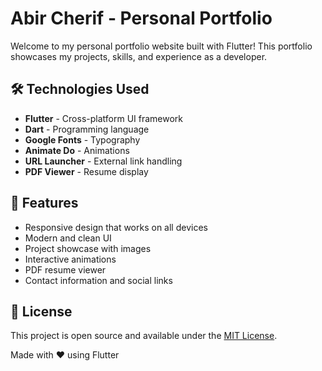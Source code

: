 # Abir Cherif - Personal Portfolio

Welcome to my personal portfolio website built with Flutter! This portfolio showcases my projects, skills, and experience as a developer.



## 🛠️ Technologies Used

- **Flutter** - Cross-platform UI framework
- **Dart** - Programming language
- **Google Fonts** - Typography
- **Animate Do** - Animations
- **URL Launcher** - External link handling
- **PDF Viewer** - Resume display

## 📱 Features

- Responsive design that works on all devices
- Modern and clean UI
- Project showcase with images
- Interactive animations
- PDF resume viewer
- Contact information and social links



## 📄 License

This project is open source and available under the [MIT License](LICENSE).



Made with ❤️ using Flutter
